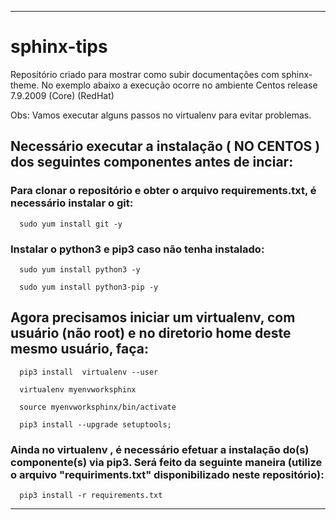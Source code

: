 
------------------------------------------------------------------------------------


# sphinx-tips

Repositório criado para mostrar como subir documentações com sphinx-theme.
No exemplo abaixo a execução ocorre no ambiente Centos release 7.9.2009 (Core) (RedHat)

Obs: Vamos executar  alguns passos no virtualenv para evitar problemas.

## Necessário executar a instalação ( NO CENTOS ) dos seguintes componentes antes de inciar:


###  Para clonar o repositório e obter o arquivo requirements.txt, é necessário instalar o git:

``` 
  sudo yum install git -y
```


### Instalar o python3 e pip3 caso não tenha instalado:
``` 
  sudo yum install python3 -y
``` 

```
  sudo yum install python3-pip -y 
```
 
 
 ## Agora precisamos iniciar um virtualenv, com usuário (não root) e no diretorio home deste mesmo usuário, faça:
 
``` 
  pip3 install  virtualenv --user
```
``` 
  virtualenv myenvworksphinx
```
``` 
  source myenvworksphinx/bin/activate
```
``` 
  pip3 install --upgrade setuptools;
```

 
###  Ainda no virtualenv , é necessário efetuar a instalação do(s) componente(s) via pip3. Será feito da seguinte maneira (utilize o arquivo "requiriments.txt" disponibilizado neste repositório):
 
 
```
  pip3 install -r requirements.txt
``` 
   
   
   
----------------------------------------------------------------------------------
